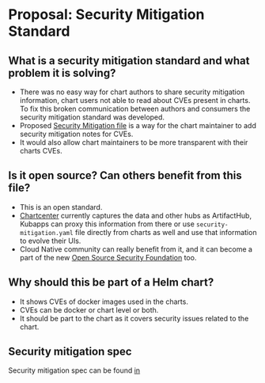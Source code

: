 # Proposal: Security Mitigation Standard

## What is a security mitigation standard and what problem it is solving?

* There was no easy way for chart authors to share security mitigation information, chart users not able to read about CVEs present in charts. To fix this broken communication between authors and consumers the security mitigation standard was developed.
* Proposed [Security Mitigation file](https://github.com/jfrog/chartcenter/blob/master/docs/security-mitigation.yaml) is a way for the chart maintainer to add security mitigation notes for CVEs.
* It would also allow chart maintainers to be more transparent with their charts CVEs.

## Is it open source? Can others benefit from this file?

* This is an open standard.
* [Chartcenter](https://chartcenter.io) currently captures the data and other hubs as ArtifactHub, Kubapps can proxy this information from there or use `security-mitigation.yaml` file directly from charts as well and use that information to evolve their UIs.
* Cloud Native community can really benefit from it, and it can become a part of the new [Open Source Security Foundation](https://openssf.org) too.

## Why should this be part of a Helm chart?

* It shows CVEs of docker images used in the charts.
* CVEs can be docker or chart level or both.
* It should be part to the chart as it covers security issues related to the chart.

## Security mitigation spec

Security mitigation spec can be found [in](https://github.com/jfrog/chartcenter/blob/master/docs/securitymitigationspec.md)
